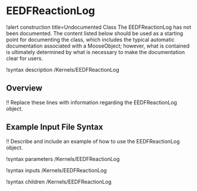 # EEDFReactionLog

!alert construction title=Undocumented Class
The EEDFReactionLog has not been documented. The content listed below should be used as a starting point for
documenting the class, which includes the typical automatic documentation associated with a
MooseObject; however, what is contained is ultimately determined by what is necessary to make the
documentation clear for users.

!syntax description /Kernels/EEDFReactionLog

## Overview

!! Replace these lines with information regarding the EEDFReactionLog object.

## Example Input File Syntax

!! Describe and include an example of how to use the EEDFReactionLog object.

!syntax parameters /Kernels/EEDFReactionLog

!syntax inputs /Kernels/EEDFReactionLog

!syntax children /Kernels/EEDFReactionLog
